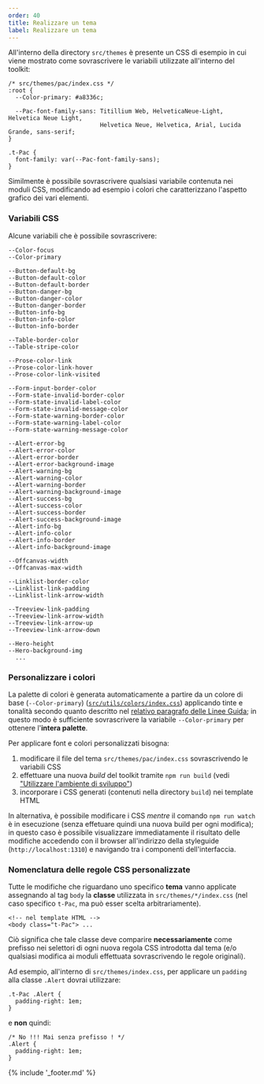 ```yaml
---
order: 40
title: Realizzare un tema
label: Realizzare un tema
---
```


All'interno della directory `src/themes` è presente un CSS di esempio in cui viene mostrato come
sovrascrivere le variabili utilizzate all'interno del toolkit:

```
/* src/themes/pac/index.css */
:root {
  --Color-primary: #a8336c;

  --Pac-font-family-sans: Titillium Web, HelveticaNeue-Light, Helvetica Neue Light,
                          Helvetica Neue, Helvetica, Arial, Lucida Grande, sans-serif;
}

.t-Pac {
  font-family: var(--Pac-font-family-sans);
}
```

Similmente è possibile sovrascrivere qualsiasi variabile contenuta nei moduli CSS,
modificando ad esempio i colori che caratterizzano l'aspetto grafico dei vari elementi.

### Variabili CSS

Alcune variabili che è possibile sovrascrivere:

```
--Color-focus
--Color-primary

--Button-default-bg
--Button-default-color
--Button-default-border
--Button-danger-bg
--Button-danger-color
--Button-danger-border
--Button-info-bg
--Button-info-color
--Button-info-border

--Table-border-color
--Table-stripe-color

--Prose-color-link
--Prose-color-link-hover
--Prose-color-link-visited

--Form-input-border-color
--Form-state-invalid-border-color
--Form-state-invalid-label-color
--Form-state-invalid-message-color
--Form-state-warning-border-color
--Form-state-warning-label-color
--Form-state-warning-message-color

--Alert-error-bg
--Alert-error-color
--Alert-error-border
--Alert-error-background-image
--Alert-warning-bg
--Alert-warning-color
--Alert-warning-border
--Alert-warning-background-image
--Alert-success-bg
--Alert-success-color
--Alert-success-border
--Alert-success-background-image
--Alert-info-bg
--Alert-info-color
--Alert-info-border
--Alert-info-background-image

--Offcanvas-width
--Offcanvas-max-width

--Linklist-border-color
--Linklist-link-padding
--Linklist-link-arrow-width

--Treeview-link-padding
--Treeview-link-arrow-width
--Treeview-link-arrow-up
--Treeview-link-arrow-down

--Hero-height
--Hero-background-img
  ...
```

### Personalizzare i colori

La palette di colori è generata automaticamente a partire da un colore di base (`--Color-primary`) ([`src/utils/colors/index.css`](https://github.com/italia/design-web-toolkit/blob/master/src/utils/colors/index.css))
applicando tinte e tonalità secondo quanto descritto nel [relativo paragrafo delle Linee Guida](http://design.italia.it/linee-guida/colori/);
in questo modo è sufficiente sovrascrivere la variabile `--Color-primary` per ottenere l'**intera palette**.

Per applicare font e colori personalizzati bisogna:

1. modificare il file del tema `src/themes/pac/index.css` sovrascrivendo le variabili CSS
2. effettuare una nuova *build* del toolkit tramite `npm run build` (vedi ["Utilizzare l'ambiente di sviluppo"](sviluppare))
3. incorporare i CSS generati (contenuti nella directory `build`) nei template HTML

In alternativa, è possibile modificare i CSS *mentre* il comando `npm run watch` è in esecuzione
(senza effetuare quindi una nuova build per ogni modifica); in questo caso
è possibile visualizzare immediatamente il risultato delle modifiche accedendo con il browser
all'indirizzo della styleguide (`http://localhost:1310`) e navigando tra i componenti dell'interfaccia.

### Nomenclatura delle regole CSS personalizzate

Tutte le modifiche che riguardano uno specifico **tema** vanno applicate assegnando al tag `body`
la **classe** utilizzata in `src/themes/*/index.css` (nel caso specifico `t-Pac`, ma può esser scelta arbitrariamente).

```
<!-- nel template HTML -->
<body class="t-Pac"> ...
```

Ciò significa che tale classe deve comparire **necessariamente** come prefisso nei selettori
di ogni nuova regola CSS introdotta dal tema (e/o qualsiasi
modifica ai moduli effettuata sovrascrivendo le regole originali).

Ad esempio, all'interno di `src/themes/index.css`, per applicare un `padding` alla classe `.Alert` dovrai utilizzare:

```
.t-Pac .Alert {
  padding-right: 1em;
}
```

e **non** quindi:

```
/* No !!! Mai senza prefisso ! */
.Alert {
  padding-right: 1em;
}
```

{% include '_footer.md' %}

